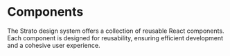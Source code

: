 # Components
The Strato design system offers a collection of reusable React components. Each component is designed for reusability, ensuring efficient development and a cohesive user experience.

